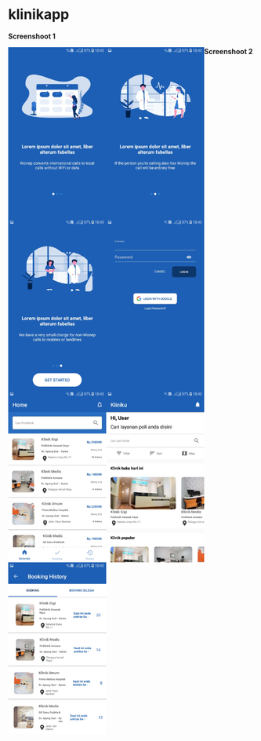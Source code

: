# klinikapp

<p><b>Screenshoot 1</b></p>

<img align="left" src="Screenshot/2.jpg" width="200" height="350">
<img align="left" src="Screenshot/3.jpg" width="200" height="350">
<img align="left" src="Screenshot/4.jpg" width="200" height="350">
<p><b>Screenshoot 2</b></p>
<img align="left" src="Screenshot/5.jpg" width="200" height="350">

<img align="left" src="Screenshot/6.jpg" width="200" height="350">
<img align="left" src="Screenshot/7.jpg" width="200" height="350">
<img align="left" src="Screenshot/8.jpg" width="200" height="350">
